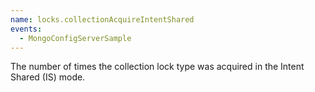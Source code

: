 ```yaml
---
name: locks.collectionAcquireIntentShared
events:
  - MongoConfigServerSample
---
```


The number of times the collection lock type was acquired in the Intent Shared (IS) mode.